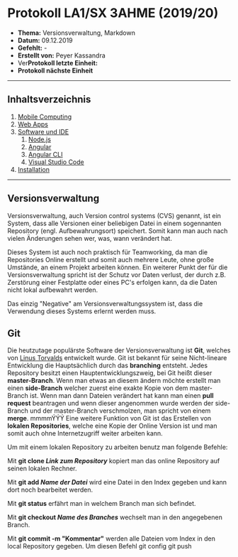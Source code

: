 # Protokoll LA1/SX 3AHME (2019/20)

* **Thema:** Versionsverwaltung, Markdown
* **Datum:** 09.12.2019
* **Gefehlt:** -
* **Erstellt von:** Peyer Kassandra
* Ver**Protokoll letzte Einheit:**
* **Protokoll nächste Einheit**

----------------------------------------------------------------------------------------------

## Inhaltsverzeichnis

1. [Mobile Computing](#mobile-computing)  
2. [Web Apps](#web-apps)
3. [Software und IDE](#software-und-ide)
   1. [Node.js](#node.js)
   2. [Angular](#angular)
   3. [Angular CLI](#angular-cli)
   4. [Visual Studio Code](#visual-studio-code)
4. [Installation](#installation)

----------------------------------------------------------------------------------------------
## Versionsverwaltung
Versionsverwaltung, auch Version control systems (CVS) genannt, ist ein System, dass alle Versionen einer beliebigen Datei in einem sogennanten Repository (engl. Aufbewahrungsort) speichert. Somit kann man auch nach vielen Änderungen sehen wer, was, wann verändert hat.

Dieses System ist auch noch praktisch für Teamworking, da man die Repositories Online erstellt und somit auch mehrere Leute, ohne große Umstände, an einem Projekt arbeiten können. Ein weiterer Punkt der für die Versionsverwaltung spricht ist der Schutz vor Daten verlust, der durch z.B. Zerstörung einer Festplatte oder eines PC's erfolgen kann, da die Daten nicht lokal aufbewahrt werden.

Das einzig "Negative" am Versionsverwaltungssystem ist, dass die Verwendung dieses Systems erlernt werden muss.

## Git

Die heutzutage populärste Software der Versionsverwaltung ist **Git**, welches von [Linus Torvalds](https://de.wikipedia.org/wiki/Linus_Torvalds) entwickelt wurde. Git ist bekannt für seine Nicht-lineare Entwicklung die Hauptsächlich durch das **branching** entsteht. Jedes Repository besitzt einen Hauptentwicklungszweig, bei Git heißt dieser **master-Branch**. Wenn man etwas an diesem ändern möchte erstellt man einen **side-Branch** welcher zuerst eine exakte Kopie von dem master-Branch ist. Wenn man dann Dateien verändert hat kann man einen **pull request** beantragen und wenn dieser angenommen wurde werden der side-Branch und der master-Branch verschmolzen, man spricht von einem **merge**. mmmmÝÝÝ
Eine weitere Funktion von Git ist das Erstellen von **lokalen Repositories**, welche eine Kopie der Online Version ist und man somit auch ohne Internetzugriff weiter arbeiten kann.

Um mit einem lokalen Repository zu arbeiten benutz man folgende Befehle:

Mit **git clone _Link zum Repository_** kopiert man das online Repository auf seinen lokalen Rechner.

Mit **git add _Name der Datei_** wird eine Datei in den Index gegeben und kann dort noch bearbeitet werden.

Mit **git status** erfährt man in welchem Branch man sich befindet.

Mit **git checkout _Name des Branches_** wechselt man in den angegebenen Branch.

Mit **git commit -m "Kommentar"** werden alle Dateien vom Index in den local Repository gegeben. Um diesen Befehl 
git config
git push
